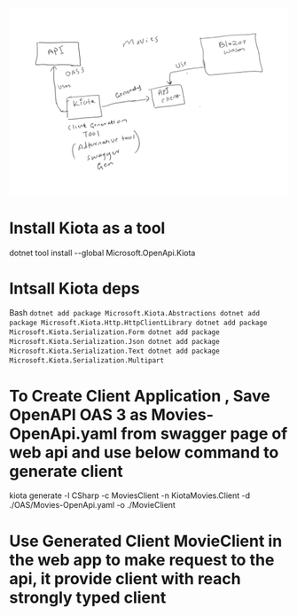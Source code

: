 ![Blazor standalone webassembly Movie](./BlazorWasmMovie.png)


# Install Kiota as a tool

dotnet tool install --global Microsoft.OpenApi.Kiota

# Intsall Kiota deps

Bash
`
dotnet add package Microsoft.Kiota.Abstractions
dotnet add package Microsoft.Kiota.Http.HttpClientLibrary
dotnet add package Microsoft.Kiota.Serialization.Form
dotnet add package Microsoft.Kiota.Serialization.Json
dotnet add package Microsoft.Kiota.Serialization.Text
dotnet add package Microsoft.Kiota.Serialization.Multipart
`

# To Create Client Application , Save OpenAPI OAS 3 as Movies-OpenApi.yaml from swagger page of web api and use below command to generate client

kiota generate -l CSharp -c MoviesClient -n KiotaMovies.Client -d ./OAS/Movies-OpenApi.yaml -o ./MovieClient

# Use Generated Client MovieClient in the web app to make request to the api, it provide client with reach strongly typed client